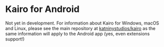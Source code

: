 # Kairo for Android
Not yet in development. For information about Kairo for Windows, macOS and Linux, please see the main repository at [katninystudios/kairo](https://github.com/katninystudios/kairo) as the same information will apply to the Android app (yes, even extensions support!)
